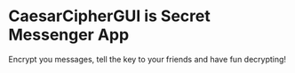 # CaesarCipherGUI is Secret Messenger App

Encrypt you messages, tell the key to your friends and have fun decrypting!
